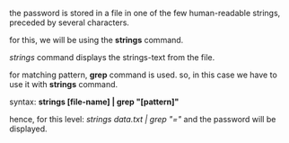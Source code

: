 the password is stored in a file in one of the few human-readable strings, preceded by several characters.

for this, we will be using the **strings** command.

_strings_ command displays the strings-text from the file.

for matching pattern, **grep** command is used. so, in this case we have to use it with **strings** command.

syntax: **strings [file-name] | grep "[pattern]"**

hence, for this level: _strings data.txt | grep "="_ and the password will be displayed.
